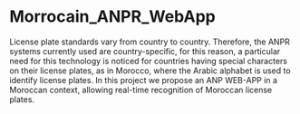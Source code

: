 # Morrocain_ANPR_WebApp
License plate standards vary from country to country. Therefore, the ANPR systems currently used are country-specific, for this reason, a particular need for this technology is noticed for countries having special characters on their license plates, as in Morocco, where the Arabic alphabet is used to identify license plates. In this project we propose an ANP WEB-APP in a Moroccan context, allowing real-time recognition of Moroccan license plates. 
